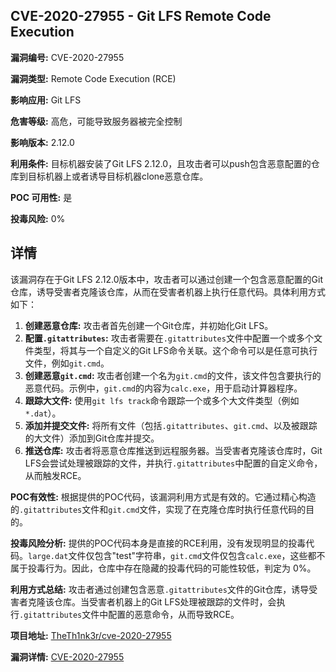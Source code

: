 ## CVE-2020-27955 - Git LFS Remote Code Execution

**漏洞编号:** CVE-2020-27955

**漏洞类型:** Remote Code Execution (RCE)

**影响应用:** Git LFS

**危害等级:** 高危，可能导致服务器被完全控制

**影响版本:** 2.12.0

**利用条件:** 目标机器安装了Git LFS 2.12.0，且攻击者可以push包含恶意配置的仓库到目标机器上或者诱导目标机器clone恶意仓库。

**POC 可用性:** 是

**投毒风险:** 0%

## 详情

该漏洞存在于Git LFS 2.12.0版本中，攻击者可以通过创建一个包含恶意配置的Git仓库，诱导受害者克隆该仓库，从而在受害者机器上执行任意代码。具体利用方式如下：

1.  **创建恶意仓库:** 攻击者首先创建一个Git仓库，并初始化Git LFS。
2.  **配置`.gitattributes`:**  攻击者需要在`.gitattributes`文件中配置一个或多个文件类型，将其与一个自定义的Git LFS命令关联。这个命令可以是任意可执行文件，例如`git.cmd`。
3.  **创建恶意`git.cmd`:** 攻击者创建一个名为`git.cmd`的文件，该文件包含要执行的恶意代码。示例中，`git.cmd`的内容为`calc.exe`，用于启动计算器程序。
4.  **跟踪大文件:** 使用`git lfs track`命令跟踪一个或多个大文件类型（例如`*.dat`）。
5.  **添加并提交文件:**  将所有文件（包括`.gitattributes`、`git.cmd`、以及被跟踪的大文件）添加到Git仓库并提交。
6.  **推送仓库:** 攻击者将恶意仓库推送到远程服务器。当受害者克隆该仓库时，Git LFS会尝试处理被跟踪的文件，并执行`.gitattributes`中配置的自定义命令，从而触发RCE。

**POC有效性:**  根据提供的POC代码，该漏洞利用方式是有效的。它通过精心构造的`.gitattributes`文件和`git.cmd`文件，实现了在克隆仓库时执行任意代码的目的。

**投毒风险分析:**  提供的POC代码本身是直接的RCE利用，没有发现明显的投毒代码。`large.dat`文件仅包含"test"字符串，`git.cmd`文件仅包含`calc.exe`，这些都不属于投毒行为。因此，仓库中存在隐藏的投毒代码的可能性较低，判定为 0%。

**利用方式总结:** 攻击者通过创建包含恶意`.gitattributes`文件的Git仓库，诱导受害者克隆该仓库。当受害者机器上的Git LFS处理被跟踪的文件时，会执行`.gitattributes`文件中配置的恶意命令，从而导致RCE。

**项目地址:** [TheTh1nk3r/cve-2020-27955](https://github.com/TheTh1nk3r/cve-2020-27955)

**漏洞详情:** [CVE-2020-27955](https://nvd.nist.gov/vuln/detail/CVE-2020-27955)